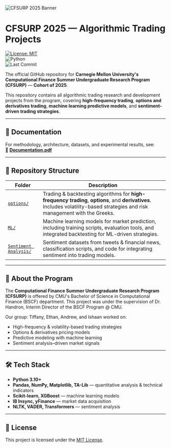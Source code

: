 ![CFSURP 2025 Banner](./banner.png)
# CFSURP 2025 — Algorithmic Trading Projects  

[![License: MIT](https://img.shields.io/badge/License-MIT-yellow.svg)](./LICENSE)  
![Python](https://img.shields.io/badge/Python-3.10%2B-blue)  
![Last Commit](https://img.shields.io/github/last-commit/ishaan-singh-cmu/CFSURP-Algo)  

The official GitHub repository for **Carnegie Mellon University's Computational Finance Summer Undergraduate Research Program (CFSURP)** — **Cohort of 2025**.  

This repository contains all algorithmic trading research and development projects from the program, covering **high-frequency trading**, **options and derivatives trading**, **machine learning predictive models**, and **sentiment-driven trading strategies**.  

---

## 📄 Documentation  
For methodology, architecture, datasets, and experimental results, see:  
📘 [**Documentation.pdf**](./Documentation.pdf)  

---

## 📂 Repository Structure  

| Folder | Description |
|--------|-------------|
| [`options/`](./options) | Trading & backtesting algorithms for **high-frequency trading**, **options**, and **derivatives**. Includes volatility-based strategies and risk management with the Greeks. |
| [`ML/`](./ML) | Machine learning models for market prediction, including training scripts, evaluation tools, and integrated backtesting for ML-driven strategies. |
| [`Sentiment Analysis/`](./Sentiment%20Analysis) | Sentiment datasets from tweets & financial news, classification scripts, and code for integrating sentiment into trading models. |

---

## 📌 About the Program  
The **Computational Finance Summer Undergraduate Research Program (CFSURP)** is offered by CMU's Bachelor of Science in Computational Finance (BSCF) department. This project was under the supervision of Dr. Handron, Interim Director of the BSCF Program @ CMU.

Our group: Tiffany, Ethan, Andrew, and Ishaan worked on:  
- High-frequency & volatility-based trading strategies  
- Options & derivatives pricing models  
- Predictive modeling with machine learning  
- Sentiment analysis–driven market signals  

---

## 🛠 Tech Stack  
- **Python 3.10+**  
- **Pandas, NumPy, Matplotlib, TA-Lib** — quantitative analysis & technical indicators  
- **Scikit-learn, XGBoost** — machine learning models  
- **IB Insync, yFinance** — market data acquisition  
- **NLTK, VADER, Transformers** — sentiment analysis  

---

## 📜 License  
This project is licensed under the [MIT License](./LICENSE).  
